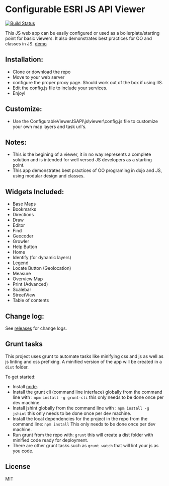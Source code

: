 # Configurable ESRI JS API Viewer

[![Build Status](https://travis-ci.org/DavidSpriggs/ConfigurableViewerJSAPI.svg?branch=master)](https://travis-ci.org/DavidSpriggs/ConfigurableViewerJSAPI)

This JS web app can be easily configured or used as a boilerplate/starting point for basic viewers. It also demonstrates best practices for OO and classes in JS. [demo](http://davidspriggs.github.io/ConfigurableViewerJSAPI/viewer/)

## Installation:
* Clone or download the repo
* Move to your web server
* configure the proper proxy page. Should work out of the box if using IIS.
* Edit the config.js file to include your services.
* Enjoy!

## Customize:
* Use the ConfigurableViewerJSAPI\js\viewer\config.js file to customize your own map layers and task url's.

## Notes:
* This is the begining of a viewer, it in no way represents a complete solution and is intended for well versed JS developers as a starting point.
* This app demonstrates best practices of OO programing in dojo and JS, using modular design and classes.

## Widgets Included:
* Base Maps
* Bookmarks
* Directions
* Draw
* Editor
* Find
* Geocoder
* Growler
* Help Button
* Home
* Identify (for dynamic layers)
* Legend
* Locate Button (Geolocation)
* Measure
* Overview Map
* Print (Advanced)
* Scalebar
* StreetView
* Table of contents

## Change log:
See [releases](https://github.com/DavidSpriggs/ConfigurableViewerJSAPI/releases) for change logs.

## Grunt tasks
This project uses grunt to automate tasks like minifying css and js as well as js linting and css prefixing. A minified version of the app will be created in a `dist` folder.

To get started:
- Install [node](http://nodejs.org/).
- Install the grunt cli (command line interface) globally from the command line with : `npm install -g grunt-cli` this only needs to be done once per dev machine.
- Install jshint globally from the command line with : `npm install -g jshint` this only needs to be done once per dev machine.
- Install the local dependencies for the project in the repo from the command line: `npm install` This only needs to be done once per dev machine.
- Run grunt from the repo with: `grunt` this will create a dist folder with minified code ready for deployment.
- There are other grunt tasks such as `grunt watch` that will lint your js as you code.

## License

MIT
